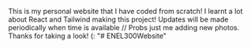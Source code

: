 This is my personal website that I have coded from scratch! I learnt a lot about React and Tailwind making this project! Updates will be made periodically when time is available // Probs just me adding new photos.
Thanks for taking a look! (:
"# ENEL300Website" 
